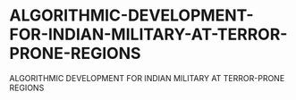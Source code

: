 # ALGORITHMIC-DEVELOPMENT-FOR-INDIAN-MILITARY-AT-TERROR-PRONE-REGIONS
ALGORITHMIC DEVELOPMENT FOR INDIAN MILITARY AT TERROR-PRONE REGIONS
